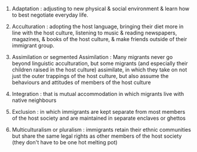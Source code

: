 
1. Adaptation : adjusting to new physical & social environment & learn how to best negotiate everyday life.
2. Acculturation : adopting the host language, bringing their diet more in line with the host culture, listening to music & reading newspapers, magazines, & books of the host culture, & make friends outside of their immigrant group.
3. Assimilation or segmented Assimilation : Many migrants never go beyond linguistic acculturation, but some migrants (and especially their children raised in the host culture) assimilate, in which they take on not just the outer trappings of the host culture, but also assume the behaviours and attitudes of members of the host culture


1. Integration : that is mutual accommodation in which migrants live with native neighbours 
2. Exclusion : in which immigrants are kept separate from most members of the host society and are maintained in separate enclaves or ghettos
3. Multiculturalism or pluralism : immigrants retain their ethnic communities but share the same legal rights as other members of the host society (they don't have to be one hot melting pot)
